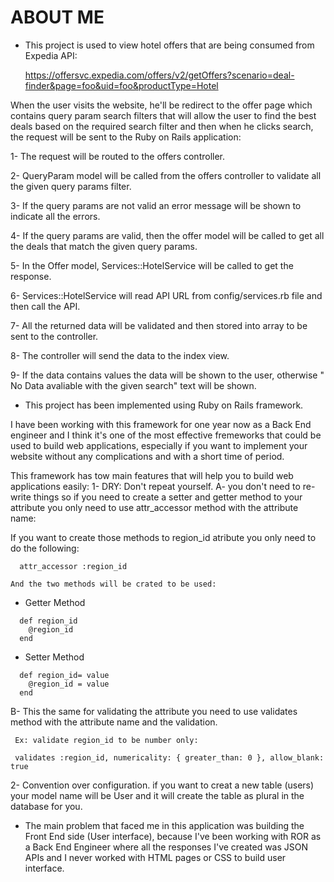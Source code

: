 # ABOUT ME


* This project is used to view hotel offers that are being consumed from Expedia API:

  https://offersvc.expedia.com/offers/v2/getOffers?scenario=deal-finder&page=foo&uid=foo&productType=Hotel

When the user visits the website, he'll be redirect to the offer page which contains query param search filters that will allow the user to find the best deals based on the required search filter and then when he clicks search, the request will be sent to the Ruby on Rails application:

1- The request will be routed to the offers controller.

2- QueryParam model will be called from the offers controller to validate all the given query params filter.

3- If the query params are not valid an error message will be shown to indicate all the errors.

4- If the query params are valid, then the offer model will be called to get all the deals that match the given query params.

5- In the Offer model, Services::HotelService will be called to get the response.

6- Services::HotelService will read API URL from config/services.rb file and then call the API.

7- All the returned data will be validated and then stored into array to be sent to the controller.

8- The controller will send the data to the index view.

9- If the data contains values the data will be shown to the user, otherwise "
No Data avaliable with the given search" text will be shown.

* This project has been implemented using Ruby on Rails framework.

I have been working with this framework for one year now as a Back End engineer and I think it's one of the most effective fremeworks that could be used to build web applications, especially if you want to implement your website without any complications and with a short time of period.

This framework has tow main features that will help you to build web applications easily:
1- DRY: Don't repeat yourself.
  A- you don't need to re-write things so if you need to create a setter and getter
    method to your attribute you only need to use attr_accessor method with the attribute name:

  If you want to create those methods to region_id atribute you only need to do the following: 

  ```
    attr_accessor :region_id
  ```
    And the two methods will be crated to be used:

  * Getter Method
  ```
    def region_id
      @region_id
    end
  ```

  * Setter Method
  ```
    def region_id= value
      @region_id = value
    end
  ```

  B- This the same for validating the attribute you need to use validates method
     with the attribute name and the validation.

     Ex: validate region_id to be number only:

     validates :region_id, numericality: { greater_than: 0 }, allow_blank: true

2- Convention over configuration.
  if you want to creat a new table (users) your model name will be User and it will create the table as plural in the database   for you.


* The main problem that faced me in this application was building the Front End side (User interface), because I've been working with ROR as a Back End Engineer where all the responses I've created was JSON APIs and I never worked with HTML pages or CSS to build user interface.
